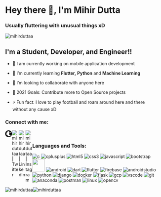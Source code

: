 <h1 align="left">Hey there 👋, I'm Mihir Dutta</h1>


<h3 align="left">Usually fluttering with unusual things xD</h3>


<p align="left"> <img src="https://komarev.com/ghpvc/?username=mihirduttaa&color=brightgreen" alt="mihirduttaa" /> </p>


## I'm a Student, Developer, and Engineer!!

- 🔭 I am currently working on mobile application development

- 🌱 I’m currently learning <b>Flutter,</b> <b>Python</b> and <b>Machine Learning</b>

- 👯 I’m looking to collaborate with anyone here

- 🥅 2021 Goals: Contribute more to Open Source projects

- ⚡ Fun fact: I love to play football and roam around here and there without any cause xD


### Connect with me:

[<img align="left" alt="mihirduttaa.github.io" width="22px" src="https://raw.githubusercontent.com/iconic/open-iconic/master/svg/globe.svg" />][website]
[<img align="left" alt="mihirduttaa | Twitter" width="22px" src="https://cdn.jsdelivr.net/npm/simple-icons@v3/icons/twitter.svg" />][twitter]
[<img align="left" alt="mihirduttaa | LinkedIn" width="22px" src="https://cdn.jsdelivr.net/npm/simple-icons@v3/icons/linkedin.svg" />][linkedin]
[<img align="left" alt="mihirduttaa | Instagram" width="22px" src="https://cdn.jsdelivr.net/npm/simple-icons@v3/icons/instagram.svg" />][instagram]

<br />


### Languages and Tools:

<p align="left">

<img src="https://upload.wikimedia.org/wikipedia/commons/thumb/1/18/C_Programming_Language.svg/1200px-C_Programming_Language.svg.png" alt="c" width="40" height="40"/> 
<img src="https://upload.wikimedia.org/wikipedia/commons/1/18/ISO_C%2B%2B_Logo.svg" alt="cplusplus" width="40" height="40"/>
<img src="https://hackr.io/tutorials/learn-html-5/logo/logo-html-5?ver=1587977020" alt="html5" width="40" height="40"/>
<img src="https://encrypted-tbn0.gstatic.com/images?q=tbn:ANd9GcR5YmyGlo6lK1cEE3ngeq5ewtoOroxPAg_dGsjyMvhX7bqHa-syfStc0ZyPyA2uXf8LxPw&usqp=CAU" alt="css3" width="40" height="40"/>
<img src="https://lh3.googleusercontent.com/proxy/uWawRGG1i6A30WZK7kGA4La1arR8WQiRpNk-x-GKJy6T5RxlS0MzUcXye0jd5ESvntoRKfgpwEqmiABW1__MTOQnNtcLWk3oHJJdrljt6kUkvZUYUSQENtqOKSzxSxgq-8YA9Z4DlFCWe6M5" alt="javascript" width="40" height="40"/> 
<img src="https://static.javatpoint.com/bootstrappages/images/bootstrap-tutorial.png" alt="bootstrap" width="40" height="40"/>
<img src="https://www.macworld.co.uk/cmsdata/features/3638150/setup_learn_sql_mac_thumb1200_4-3.jpg" alt"sql" width="40" height="40"/>
<img src="https://upload.wikimedia.org/wikipedia/commons/8/82/Android_logo_2019.svg" alt="android" width="40" height="40"/>
<img src="https://9to5google.com/wp-content/uploads/sites/4/2018/08/dart-programming-language-header.png?w=1000" alt="dart" width="60" height="40"/>
<img src="https://meterpreter.org/wp-content/uploads/2018/09/flutter.png" alt="flutter" width="70" height="40"/>
<img src="https://firebase.google.com/images/brand-guidelines/logo-standard.png" alt="firebase" width="90" height="40"/>
<img src="https://techcrunch.com/wp-content/uploads/2017/02/android-studio-logo.png?w=730&crop=1" alt="androidstudio" width="90" height="40"/>
<img src="https://images.ctfassets.net/mrop88jh71hl/55rrbZfwMaURHZKAUc5oOW/9e5fe805eb03135b82e962e92169ce6d/python-programming-language.png" alt="python" width="40" height="40"/> 
<img src="https://miro.medium.com/max/1200/1*1OBwwxzJksMv0YDD-XmyBw.png" alt="django" width="40" height="40"/> 
<img src="https://miro.medium.com/max/336/1*glD7bNJG3SlO0_xNmSGPcQ.png" alt="docker" width="40" height="40"/> 
<img src="https://www.vectorlogo.zone/logos/pocoo_flask/pocoo_flask-icon.svg" alt="flask" width="40" height="40"/> 
<img src="https://www.vectorlogo.zone/logos/google_cloud/google_cloud-icon.svg" alt="gcp" width="40" height="40"/>
<img src="https://www.elegantthemes.com/blog/wp-content/uploads/2019/01/000-VS-Code.png" alt="vscode" width="70" height="40"/>
<img src="https://www.vectorlogo.zone/logos/git-scm/git-scm-icon.svg" alt="git" width="40" height="40"/>
<img src="https://i1.wp.com/copyassignment.com/wp-content/uploads/2020/08/Untitled-design-27.png?fit=675%2C506&ssl=1" alt="anaconda" width="60" height="40"/>
<img src="https://intellyx.com/wp-content/uploads/2020/07/postman-intellyx-BC-logo-1200x628-1-1024x536.png" alt="postman" width="70" height="40"/>
 
<img src="https://i.pinimg.com/originals/b9/77/85/b9778529009a3cac2c79d6409f39173a.png" alt="linux" width="40" height="40"/> 
<img src="https://www.vectorlogo.zone/logos/opencv/opencv-icon.svg" alt="opencv" width="40" height="40"/> 



<p><img align="left" src="https://github-readme-stats.vercel.app/api/top-langs/?username=mihirduttaa&layout=compact&hide=html" alt="mihirduttaa" /></p>



<p>&nbsp;<img align="left" src="https://github-readme-stats.vercel.app/api?username=mihirduttaa&show_icons=true" alt="mihirduttaa" /></p>





[website]: https://mihirduttaa.github.io
[course]: http://vsCodeHero.com
[twitter]: https://twitter.com/exclusivemihir
[instagram]: https://instagram.com/mihirduttaa
[linkedin]: https://linkedin.com/in/mihirduttaa
